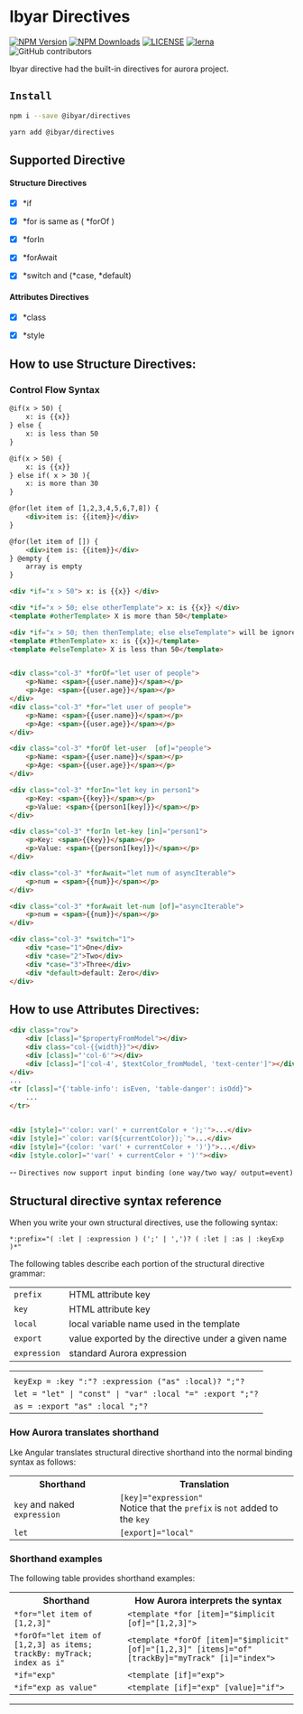 # Ibyar Directives

[![NPM Version][npm-image]][npm-url]
[![NPM Downloads][downloads-image]][downloads-url]
[![LICENSE][license-img]][license-url]
[![lerna][lerna-img]][lerna-url]
![GitHub contributors][contributors]

[npm-image]: https://img.shields.io/npm/v/@ibyar/directives.svg?logo=npm&logoColor=fff&label=NPM+package&color=limegreen
[npm-url]: https://npmjs.org/package/@ibyar/directives
[downloads-image]: https://img.shields.io/npm/dt/@ibyar/directives
[downloads-url]: https://npmjs.org/package/@ibyar/directives
[license-img]: https://img.shields.io/github/license/ibyar/aurora
[license-url]: https://github.com/ibyar/aurora/blob/master/LICENSE
[lerna-img]: https://img.shields.io/badge/maintained%20with-lerna-cc00ff.svg
[lerna-url]: https://lerna.js.org/
[contributors]: https://img.shields.io/github/contributors/ibyar/aurora

Ibyar directive had the built-in directives for aurora project.

## `Install`

``` bash
npm i --save @ibyar/directives
```

``` bash
yarn add @ibyar/directives
```


## Supported Directive

#### Structure Directives
- [x] *if
- [x] *for is same as ( *forOf )
- [x] *forIn
- [x] *forAwait		
- [x] *switch and (*case, *default)


#### Attributes Directives
- [x] *class
- [x] *style


## How to use Structure Directives:


### Control Flow Syntax

```html
@if(x > 50) {
	x: is {{x}}
} else {
	x: is less than 50
}

@if(x > 50) {
	x: is {{x}}
} else if( x > 30 ){
	x: is more than 30
}

@for(let item of [1,2,3,4,5,6,7,8]) {
	<div>item is: {{item}}</div>
}

@for(let item of []) {
	<div>item is: {{item}}</div>
} @empty {
	array is empty
}

```

```html
<div *if="x > 50"> x: is {{x}} </div>

<div *if="x > 50; else otherTemplate"> x: is {{x}} </div>
<template #otherTemplate> X is more than 50</template>

<div *if="x > 50; then thenTemplate; else elseTemplate"> will be ignored </div>
<template #thenTemplate> x: is {{x}}</template>
<template #elseTemplate> X is less than 50</template>


<div class="col-3" *forOf="let user of people">
	<p>Name: <span>{{user.name}}</span></p>
	<p>Age: <span>{{user.age}}</span></p>
</div>
<div class="col-3" *for="let user of people">
	<p>Name: <span>{{user.name}}</span></p>
	<p>Age: <span>{{user.age}}</span></p>
</div>

<div class="col-3" *forOf let-user  [of]="people">
	<p>Name: <span>{{user.name}}</span></p>
	<p>Age: <span>{{user.age}}</span></p>
</div>

<div class="col-3" *forIn="let key in person1">
	<p>Key: <span>{{key}}</span></p>
	<p>Value: <span>{{person1[key]}}</span></p>
</div>

<div class="col-3" *forIn let-key [in]="person1">
	<p>Key: <span>{{key}}</span></p>
	<p>Value: <span>{{person1[key]}}</span></p>
</div>

<div class="col-3" *forAwait="let num of asyncIterable">
	<p>num = <span>{{num}}</span></p>
</div>

<div class="col-3" *forAwait let-num [of]="asyncIterable">
	<p>num = <span>{{num}}</span></p>
</div>

<div class="col-3" *switch="1">
	<div *case="1">One</div>
	<div *case="2">Two</div>
	<div *case="3">Three</div>
	<div *default>default: Zero</div>
</div>

```

## How to use Attributes Directives:

```html
<div class="row">
	<div [class]="$propertyFromModel"></div>
	<div class="col-{{width}}"></div>
	<div [class]="'col-6'"></div>
	<div [class]="['col-4', $textColor_fromModel, 'text-center']"></div>
</div>
...
<tr [class]="{'table-info': isEven, 'table-danger': isOdd}">
	...
</tr>


<div [style]="'color: var(' + currentColor + ');'">...</div>
<div [style]="`color: var(${currentColor});`">...</div>
<div [style]="{color: 'var(' + currentColor + ')'}">...</div>
<div [style.color]="'var(' + currentColor + ')'"><div>

```


 -- `Directives now support input binding (one way/two way/ output=event)`


## Structural directive syntax reference

When you write your own structural directives, use the following syntax:

```
*:prefix="( :let | :expression ) (';' | ',')? ( :let | :as | :keyExp )*"
```

The following tables describe each portion of the structural directive grammar:

<table>

  <tr>
    <td><code>prefix</code></td>
    <td>HTML attribute key</td>
  </tr>
  <tr>
    <td><code>key</code></td>
    <td>HTML attribute key</td>
  </tr>
  <tr>
    <td><code>local</code></td>
    <td>local variable name used in the template</td>
  </tr>
  <tr>
    <td><code>export</code></td>
    <td>value exported by the directive under a given name</td>
  </tr>
  <tr>
    <td><code>expression</code></td>
    <td>standard Aurora expression</td>
  </tr>
</table>

<table>
  <tr>
    <th></th>
  </tr>
  <tr>
    <td colspan="3"><code>keyExp = :key ":"? :expression ("as" :local)? ";"? </code></td>
  </tr>
  <tr>
    <td colspan="3"><code>let = "let" | "const" | "var" :local "=" :export ";"?</code></td>
  </tr>
  <tr>
    <td colspan="3"><code>as = :export "as" :local ";"?</code></td>
  </tr>
</table>

### How Aurora translates shorthand

Lke Angular translates structural directive shorthand into the normal binding syntax as follows:

<table>
  <tr>
    <th>Shorthand</th>
    <th>Translation</th>
  </tr>
  <tr>
    <td><code>key</code> and naked <code>expression</code></td>
    <td><code>[key]="expression"</code>
    <br />
    Notice that the <code>prefix</code>
    is <code>not</code> added to the <code>key</code>
    </td>
  </tr>
  <tr>
    <td><code>let</code></td>
    <td><code>[export]="local"</code></td>
  </tr>
</table>

### Shorthand examples

The following table provides shorthand examples:

<table>
  <tr>
    <th>Shorthand</th>
    <th>How Aurora interprets the syntax</th>
  </tr>
  <tr>
    <td><code>*for="let item of [1,2,3]"</code></td>
    <td><code>&lt;template *for [item]="$implicit [of]="[1,2,3]"&gt;</code></td>
  </tr>
  <tr>
    <td><code>*forOf="let item of [1,2,3] as items; trackBy: myTrack; index as i"</code></td>
    <td><code>&lt;template *forOf [item]="$implicit" [of]="[1,2,3]" [items]="of" [trackBy]="myTrack" [i]="index"&gt;</code>
    </td>
  </tr>
  <tr>
    <td><code>*if="exp"</code></td>
    <td><code>&lt;template [if]="exp"&gt;</code></td>
  </tr>
  <tr>
    <td><code>*if="exp as value"</code></td>
    <td><code>&lt;template [if]="exp" [value]="if"&gt;</code></td>
  </tr>
</table>

<hr>
